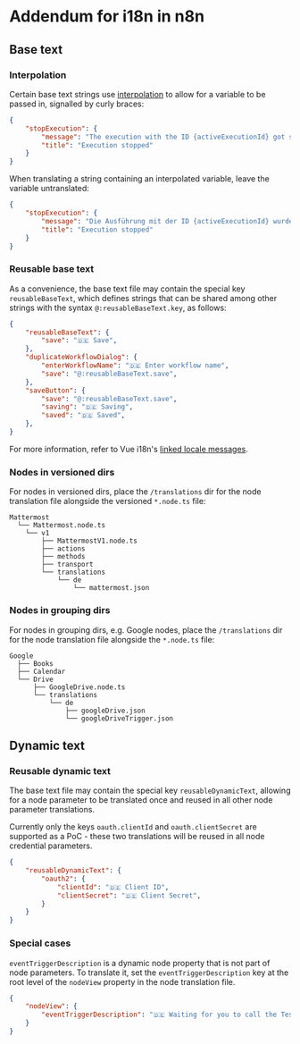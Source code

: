 # Addendum for i18n in n8n

## Base text

### Interpolation

Certain base text strings use [interpolation](https://kazupon.github.io/vue-i18n/guide/formatting.html#named-formatting) to allow for a variable to be passed in, signalled by curly braces:

```json
{
	"stopExecution": {
		"message": "The execution with the ID {activeExecutionId} got stopped!",
		"title": "Execution stopped"
	}
}
```

When translating a string containing an interpolated variable, leave the variable untranslated:

```json
{
	"stopExecution": {
		"message": "Die Ausführung mit der ID {activeExecutionId} wurde gestoppt",
		"title": "Execution stopped"
	}
}
```

### Reusable base text

As a convenience, the base text file may contain the special key `reusableBaseText`, which defines strings that can be shared among other strings with the syntax `@:reusableBaseText.key`, as follows:

```json
{
	"reusableBaseText": {
		"save": "🇩🇪 Save",
	},
	"duplicateWorkflowDialog": {
		"enterWorkflowName": "🇩🇪 Enter workflow name",
		"save": "@:reusableBaseText.save",
	},
	"saveButton": {
		"save": "@:reusableBaseText.save",
		"saving": "🇩🇪 Saving",
		"saved": "🇩🇪 Saved",
	},
}
```

For more information, refer to Vue i18n's [linked locale messages](https://kazupon.github.io/vue-i18n/guide/messages.html#linked-locale-messages).

### Nodes in versioned dirs

For nodes in versioned dirs, place the `/translations` dir for the node translation file alongside the versioned `*.node.ts` file:

```
Mattermost
  └── Mattermost.node.ts
    └── v1
        ├── MattermostV1.node.ts
        ├── actions
        ├── methods
        ├── transport
        └── translations
            └── de
                └── mattermost.json
```

### Nodes in grouping dirs

For nodes in grouping dirs, e.g. Google nodes, place the `/translations` dir for the node translation file alongside the `*.node.ts` file:

```
Google
  ├── Books
  ├── Calendar
  └── Drive
      ├── GoogleDrive.node.ts
      └── translations
          └── de
              ├── googleDrive.json
              └── googleDriveTrigger.json
```

## Dynamic text

### Reusable dynamic text

The base text file may contain the special key `reusableDynamicText`, allowing for a node parameter to be translated once and reused in all other node parameter translations.

Currently only the keys `oauth.clientId` and `oauth.clientSecret` are supported as a PoC - these two translations will be reused in all node credential parameters.

```json
{
	"reusableDynamicText": {
		"oauth2": {
			"clientId": "🇩🇪 Client ID",
			"clientSecret": "🇩🇪 Client Secret",
		}
	}
}
```

### Special cases

`eventTriggerDescription` is a dynamic node property that is not part of node parameters. To translate it, set the `eventTriggerDescription` key at the root level of the `nodeView` property in the node translation file.

```json
{
	"nodeView": {
		"eventTriggerDescription": "🇩🇪 Waiting for you to call the Test URL"
	}
}
```
